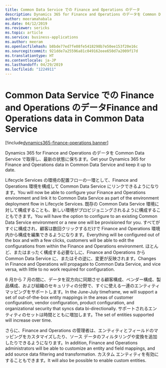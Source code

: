 ```yaml
---
title: Common Data Service での Finance and Operations のデータ
description: Dynamics 365 for Finance and Operations のデータを Common Data Service で取得し、最新の状態に保ちます。
author: meeramahabala
ms.date: 04/12/2019
ms.reviewer: sericks
ms.topic: article
ms.service: business-applications
ms.author: meeram
ms.openlocfilehash: b8bde77ed7fe08fe5418298b7e50ee153f20e16c
ms.sourcegitcommit: 921dde7a25596a81c049162eee650d7a2009f17d
ms.translationtype: HT
ms.contentlocale: ja-JP
ms.lasthandoff: 04/29/2019
ms.locfileid: "1224911"
---
```

# <a name="finance-and-operations-data-in-common-data-service"></a><span data-ttu-id="65e60-103">Common Data Service での Finance and Operations のデータ</span><span class="sxs-lookup"><span data-stu-id="65e60-103">Finance and Operations data in Common Data Service</span></span>
[!include[dynamics365-finance-operations banner](../includes/dynamics365-finance-operations.md)]

<span data-ttu-id="65e60-104">Dynamics 365 for Finance and Operations のデータを Common Data Service で取得し、最新の状態に保ちます。</span><span class="sxs-lookup"><span data-stu-id="65e60-104">Get your Dynamics 365 for Finance and Operations data in Common Data Service and keep it up to date.</span></span>

<span data-ttu-id="65e60-105">Lifecycle Services の環境の配置フローの一環として、Finance and Operations 環境を構成して Common Data Service にリンクできるようになります。</span><span class="sxs-lookup"><span data-stu-id="65e60-105">You will now be able to configure your Finance and Operations environment and link it to Common Data Service as part of the environment deployment flow in Lifecycle Services.</span></span> <span data-ttu-id="65e60-106">既存の Common Data Service 環境に対して構成することも、新しい環境がプロビジョニングされるように構成することもできます。</span><span class="sxs-lookup"><span data-stu-id="65e60-106">You will have the option to configure to an existing Common Data Service environment or a new one will be provisioned for you.</span></span> <span data-ttu-id="65e60-107">すべてがすぐに構成され、顧客は数回クリックするだけで Finance and Operations 環境内から構成を編集できるようになります。</span><span class="sxs-lookup"><span data-stu-id="65e60-107">Everything will be configured out of the box and with a few clicks, customers will be able to edit the configurations from within the Finance and Operations environment.</span></span> <span data-ttu-id="65e60-108">ほとんど、またはまったく構成する必要なしに、Finance and Operations から Common Data Service に、またはその逆に、変更が反映されます。</span><span class="sxs-lookup"><span data-stu-id="65e60-108">Changes in Finance and Operations will propagate to Common Data Service, and vice versa, with little to no work required for configuration.</span></span> 

<span data-ttu-id="65e60-109">6 月から 7 月の間に、データを双方向に同期させる顧客構成、ベンダー構成、製品構成、および組織のセキュリティの分野で、すぐに使える一連のエンティティ マッピングをサポートします。</span><span class="sxs-lookup"><span data-stu-id="65e60-109">In the June-July timeframe, we will support a set of out-of-the-box entity mappings in the areas of customer configuration, vendor configuration, product configuration, and organizational security that syncs data bi-directionally.</span></span> <span data-ttu-id="65e60-110">サポートされるエンティティのセットは時間とともに増加します。</span><span class="sxs-lookup"><span data-stu-id="65e60-110">The set of entities supported will increase over time.</span></span>

<span data-ttu-id="65e60-111">さらに、Finance and Operations の管理者は、エンティティとフィールドのマッピングをカスタマイズしたり、ソース データのフィルタリングや変換を追加したりできるようになります。</span><span class="sxs-lookup"><span data-stu-id="65e60-111">In addition, Finance and Operations administrators will be able to customize an entity and field mappings, and add source data filtering and transformation.</span></span> <span data-ttu-id="65e60-112">カスタム エンティティを有効にすることもできます。</span><span class="sxs-lookup"><span data-stu-id="65e60-112">It will also be possible to enable custom entities.</span></span>
